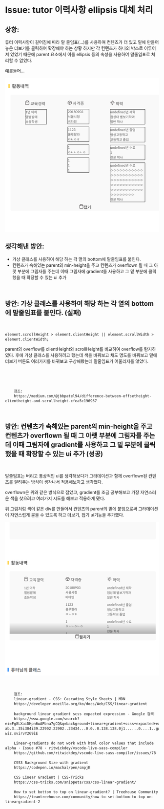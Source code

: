 <!-- 
author: Dailyscat
purpose: issue arrange
rules:
 (1) 헤더와 문단사이 
    <br/>
    <br/>
 (2) 코드가 작성되는 부분은 >로 정리
 (3) 참조는 해당 내용 바로 아래 
    <br/>
    <br/>
 (4) 명령어는 bold
 (5) 방안은 ## 안의 과정은 ###
-->

# Issue: tutor 이력사항 ellipsis 대체 처리

## 상황: 

튜터 이력사항이 길어짐에 따라 말 줄임표(...)를 사용하여 컨텐츠가 더 있고 밑에 만들어 놓은 더보기를 클릭하여 확장해야 하는 상황 하지만 각 컨텐츠가 하나의 박스로 이루어져 있었기 때문에 parent 요소에서 이를 ellipsis 등의 속성을 사용하여 말줄임표로 처리할 수 없었다.

예를들어...

<img src="image/tutorCareer.png">

<br/>

## 생각해낸 방안:
+ 가상 클래스를 사용하여 해당 하는 각 열의 bottom에 말줄임표를 붙인다.
+ 컨텐츠가 속해있는 parent의 min-height을 주고 컨텐츠가 overflown 될 때 그 아랫 부분에 그림자를 주는데 이때 그림자에 gradient를 사용하고 그 밑 부분에 클릭했을 때 확장할 수 있는 ui 추가


<br/>

## 방안: 가상 클래스를 사용하여 해당 하는 각 열의 bottom에 말줄임표를 붙인다. (실패)
<br/>
  
    element.scrollHeight > element.clientHeight || element.scrollWidth > element.clientWidth;

  parent의 overflow를 clientHeight와 scrollHeight를 비교하여 overflow를 탐지하였다.
  후에 가상 클래스를 사용하려고 했는데 색을 바꿔보고 채도 명도를 바꿔보고 밑에 더보기 버튼도 여러가지를 바꿔보고 구상해봤는데 말줄임표가 어울리지를 않았다.

<br/>
<br/>
<br/>

        참조:
        https://medium.com/@jbbpatel94/difference-between-offsetheight-clientheight-and-scrollheight-cfea5c196937
        
<br/>

## 방안: 컨텐츠가 속해있는 parent의 min-height을 주고 컨텐츠가 overflown 될 때 그 아랫 부분에 그림자를 주는데 이때 그림자에 gradient를 사용하고 그 밑 부분에 클릭했을 때 확장할 수 있는 ui 추가 (성공)
<br/>

  말줄임표는 버리고 통상적인 ui를 생각해보다가 그라데이션과 함께 overflown된 컨텐츠를 알려주는 방식이 생각나서 적용해보자고 생각했다.

  overflown은 위와 같은 방식으로 잡았고, gradient를 조금 공부해보고 가장 자연스러운 색을 찾으려고 여러가지 시도를 해보고 적용하게 됐다. 

  위 그림처럼 색이 같은 div를 만들어서 컨텐츠의 parent의 밑에 붙임으로써 그라데이션이 자연스럽게 묻을 수 있도록 하고 더보기, 접기 ui기능을 추가했다.
  
  <img src="image/shadowGradientView.png">
<br/>
<br/>
<br/>

        참조:
        linear-gradient - CSS: Cascading Style Sheets | MDN
        https://developer.mozilla.org/ko/docs/Web/CSS/linear-gradient

        background linear gradient scss expacted expression - Google 검색
        https://www.google.com/search?ei=Fg8LXaiDHpn6wAPbna7gCQ&q=background+linear+gradient+scss+expacted+expression&oq=background+linear+gradient+scss+expacted+expression&gs_l=psy-ab.3..35i304i39.22902.22902..23434...0.0..0.138.138.0j1......0....1..gws-wiz.svirvY2G9iE

        Linear-gradients do not work with html color values that include alpha · Issue #78 · ritwickdey/vscode-live-sass-compiler
        https://github.com/ritwickdey/vscode-live-sass-compiler/issues/78

        CSS3 Background Size with gradient
        https://codepen.io/machal/pen/cmpjE

        CSS Linear Gradient | CSS-Tricks
        https://css-tricks.com/snippets/css/css-linear-gradient/

        How to set bottom to top on linear-gradient? | Treehouse Community
        https://teamtreehouse.com/community/how-to-set-bottom-to-top-on-lineargradient-2

<br/>


